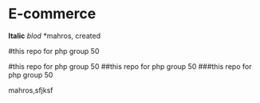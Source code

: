# E-commerce
**Italic**
*blod*
*mahros, created

#this repo for php group 50



#this repo for php group 50
##this repo for php group 50
###this repo for php group 50



mahros,sfjksf

